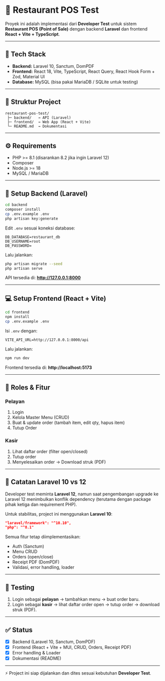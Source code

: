 # 📌 Restaurant POS Test

Proyek ini adalah implementasi dari **Developer Test** untuk sistem **Restaurant POS (Point of Sale)** dengan backend **Laravel** dan frontend **React + Vite + TypeScript**.

---

## 🚀 Tech Stack
- **Backend:** Laravel 10, Sanctum, DomPDF  
- **Frontend:** React 18, Vite, TypeScript, React Query, React Hook Form + Zod, Material UI  
- **Database:** MySQL (bisa pakai MariaDB / SQLite untuk testing)

---

## 📂 Struktur Project
```
restaurant-pos-test/
 ├─ backend/   → API (Laravel)
 ├─ frontend/  → Web App (React + Vite)
 └─ README.md  → Dokumentasi
```

---

## ⚙️ Requirements
- PHP >= 8.1 (disarankan 8.2 jika ingin Laravel 12)  
- Composer  
- Node.js >= 18  
- MySQL / MariaDB  

---

## 🔧 Setup Backend (Laravel)
```bash
cd backend
composer install
cp .env.example .env
php artisan key:generate
```

Edit `.env` sesuai koneksi database:
```env
DB_DATABASE=restaurant_db
DB_USERNAME=root
DB_PASSWORD=
```

Lalu jalankan:
```bash
php artisan migrate --seed
php artisan serve
```

API tersedia di: **http://127.0.0.1:8000**

---

## 💻 Setup Frontend (React + Vite)
```bash
cd frontend
npm install
cp .env.example .env
```

Isi `.env` dengan:
```env
VITE_API_URL=http://127.0.0.1:8000/api
```

Lalu jalankan:
```bash
npm run dev
```

Frontend tersedia di: **http://localhost:5173**

---

## 👤 Roles & Fitur

### Pelayan
1. Login  
2. Kelola Master Menu (CRUD)  
3. Buat & update order (tambah item, edit qty, hapus item)  
4. Tutup Order  

### Kasir
1. Lihat daftar order (filter open/closed)  
2. Tutup order  
3. Menyelesaikan order → Download struk (PDF)  

---

## 📄 Catatan Laravel 10 vs 12
Developer test meminta **Laravel 12**, namun saat pengembangan upgrade ke Laravel 12 menimbulkan konflik dependency (terutama dengan package pihak ketiga dan requirement PHP).  

Untuk stabilitas, project ini menggunakan **Laravel 10**:
```json
"laravel/framework": "^10.10",
"php": "^8.1"
```

Semua fitur tetap diimplementasikan:
- Auth (Sanctum)  
- Menu CRUD  
- Orders (open/close)  
- Receipt PDF (DomPDF)  
- Validasi, error handling, loader  

---

## 🧪 Testing
1. Login sebagai **pelayan** → tambahkan menu → buat order baru.  
2. Login sebagai **kasir** → lihat daftar order open → tutup order → download struk (PDF).  

---

## ✅ Status
- [x] Backend (Laravel 10, Sanctum, DomPDF)  
- [x] Frontend (React + Vite + MUI, CRUD, Orders, Receipt PDF)  
- [x] Error handling & Loader  
- [x] Dokumentasi (README)  

---

⚡ Project ini siap dijalankan dan dites sesuai kebutuhan **Developer Test**.
